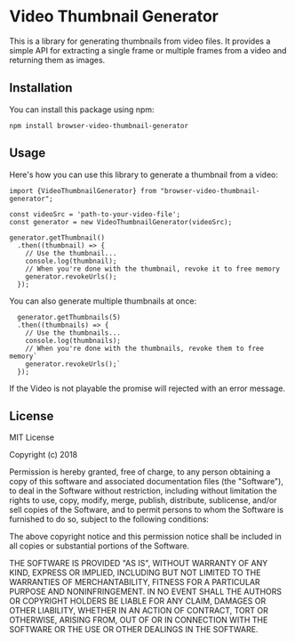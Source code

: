 # Video Thumbnail Generator

This is a library for generating thumbnails from video files. It provides a simple API for extracting a single frame or multiple frames from a video and returning them as images.

## Installation

You can install this package using npm:

`npm install browser-video-thumbnail-generator`

## Usage

Here's how you can use this library to generate a thumbnail from a video:

```
import {VideoThumbnailGenerator} from "browser-video-thumbnail-generator";

const videoSrc = 'path-to-your-video-file';
const generator = new VideoThumbnailGenerator(videoSrc);

generator.getThumbnail()
  .then((thumbnail) => {
    // Use the thumbnail...
    console.log(thumbnail);
    // When you're done with the thumbnail, revoke it to free memory
    generator.revokeUrls();
  });
```

You can also generate multiple thumbnails at once:

```
  generator.getThumbnails(5)
  .then((thumbnails) => {
    // Use the thumbnails...
    console.log(thumbnails);
    // When you're done with the thumbnails, revoke them to free memory`
    generator.revokeUrls();`
  });
```

If the Video is not playable the promise will rejected with an error message.

## License

MIT License

Copyright (c) 2018

Permission is hereby granted, free of charge, to any person obtaining a copy
of this software and associated documentation files (the "Software"), to deal
in the Software without restriction, including without limitation the rights
to use, copy, modify, merge, publish, distribute, sublicense, and/or sell
copies of the Software, and to permit persons to whom the Software is
furnished to do so, subject to the following conditions:

The above copyright notice and this permission notice shall be included in all
copies or substantial portions of the Software.

THE SOFTWARE IS PROVIDED "AS IS", WITHOUT WARRANTY OF ANY KIND, EXPRESS OR
IMPLIED, INCLUDING BUT NOT LIMITED TO THE WARRANTIES OF MERCHANTABILITY,
FITNESS FOR A PARTICULAR PURPOSE AND NONINFRINGEMENT. IN NO EVENT SHALL THE
AUTHORS OR COPYRIGHT HOLDERS BE LIABLE FOR ANY CLAIM, DAMAGES OR OTHER
LIABILITY, WHETHER IN AN ACTION OF CONTRACT, TORT OR OTHERWISE, ARISING FROM,
OUT OF OR IN CONNECTION WITH THE SOFTWARE OR THE USE OR OTHER DEALINGS IN THE
SOFTWARE.